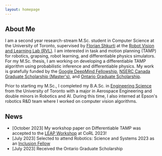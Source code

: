 ```yaml
---
layout: homepage
---
```


## About Me

I am a second year research-stream M.Sc. student in Computer Science at the University of Toronto, supervised by [Florian Shkurti](http://www.cs.toronto.edu/~florian/) at the [Robot Vision and Learning Lab (RVL)](https://rvl.cs.toronto.edu/#/). I am interested in task and motion planning (TAMP) for robotics, grapsing, robot learning, and differentiable physics simulators. For my M.Sc. thesis, I am working on developing a differentiable TAMP algorithm using probabilistic inference and differentiable physics. My work is gratefully funded by the [Google DeepMind Fellowship](https://www.deepmind.com/education), [NSERC Canada Graduate Scholarship (Master's)](https://www.nserc-crsng.gc.ca/students-etudiants/pg-cs/cgsm-bescm_eng.asp), and [Ontario Graduate Scholarship](https://osap.gov.on.ca/OSAPPortal/en/A-ZListofAid/PRDR019245.html).

Prior to starting my M.Sc., I completed my B.A.Sc. in [Engineering Science](https://engsci.utoronto.ca/program/what-is-engsci/) from the  University of Toronto with a major in Aerospace Engineering and double minors in Robotics and AI. During this time, I also interned at Epson's robotics R&D team where I worked on computer vision algorithms.

## News
- [October 2023] My workshop paper on Differentiable TAMP was accepted to the [LEAP Workshop](https://leap-workshop.github.io) at CoRL 2023!
- [July 2023] Selected to attend Robotics: Science and Systems 2023 as an [Inclusion Fellow](https://sites.google.com/seas.upenn.edu/inclusion-rss-2023/program)
- [July 2023] Received the Ontario Graduate Scholarship

